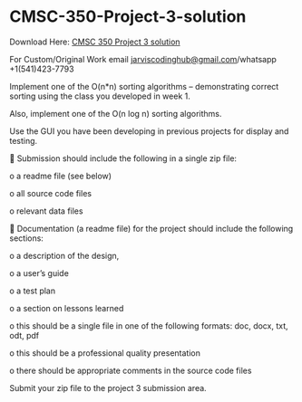 # CMSC-350-Project-3-solution

Download Here: [CMSC 350 Project 3 solution](https://jarviscodinghub.com/assignment/cmsc-350-project-3-solution-2/)

For Custom/Original Work email jarviscodinghub@gmail.com/whatsapp +1(541)423-7793

Implement one of the O(n*n) sorting algorithms – demonstrating correct sorting using the class you developed in week 1.

Also, implement one of the O(n log n) sorting algorithms.

Use the GUI you have been developing in previous projects for display and testing.

 Submission should include the following in a single zip file:

o a readme file (see below)

o all source code files

o relevant data files

 Documentation (a readme file) for the project should include the following sections:

o a description of the design,

o a user’s guide

o a test plan

o a section on lessons learned

o this should be a single file in one of the following formats: doc, docx, txt, odt, pdf

o this should be a professional quality presentation

o there should be appropriate comments in the source code files

Submit your zip file to the project 3 submission area.
